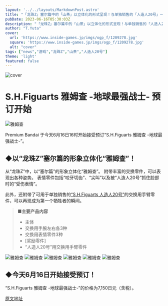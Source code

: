 ```yaml
---
layout: '../../layouts/MarkdownPost.astro'
title: "「龙珠Z」塞尔篇中的「山茶」以立体化的形式呈现！与单独销售的「人造人20号」一起，可以再现成为第一个牺牲者的场景"
pubDate: 2023-06-16T05:30:03Z
description: "「龙珠Z」塞尔篇中的「山茶」以立体化的形式呈现！与单独销售的「人造人20号」一起，可以再现成为第一个牺牲者的场景"
author: "T.Yuta"
cover:
  url: 'https://www.inside-games.jp/imgs/ogp_f/1209278.jpg'
  square: 'https://www.inside-games.jp/imgs/ogp_f/1209278.jpg'
  alt: "cover"
tags: ["news","游戏","龙珠Z","山茶","人造人20号"]
theme: 'light'
featured: false
---
```


![cover](https://www.inside-games.jp/imgs/ogp_f/1209278.jpg)

# S.H.Figuarts 雅姆查 -地球最强战士- 预订开始

![雅姆查](https://www.inside-games.jp/imgs/zoom/1209282.jpg)

Premium Bandai 于今天6月16日16时开始接受预订“S.H.Figuarts 雅姆查 -地球最强战士-”。

## ◆以“龙珠Z”塞尔篇的形象立体化“雅姆查”！

从“龙珠Z”中，以“塞尔篇”的形象立体化“雅姆查”。 附带丰富的交换零件，可以表现出各种姿势。 表情零件包括“咬牙切齿”、“尖叫”以及被“人造人20号”抓住脸部时的“受伤表情”。

此外，还附带了可用于单独销售的<a target="_blank" rel="noopener noreferrer nofollow" href="https://p-bandai.jp/item/item-1000192914/">“S.H.Figuarts 人造人20号”</a>的交换用手臂零件，可以再现成为第一个牺牲者的瞬间。

> **■主要产品内容**
> 
> - 主体
> - 交换用手腕左右各3种
> - 交换用表情零件3种
> - [奖励零件]
> - “人造人20号”用交换用手臂零件

![雅姆查](https://www.inside-games.jp/imgs/zoom/1209283.jpg)
![雅姆查](https://www.inside-games.jp/imgs/zoom/1209284.jpg)
![雅姆查](https://www.inside-games.jp/imgs/zoom/1209285.jpg)
![雅姆查](https://www.inside-games.jp/imgs/zoom/1209287.jpg)
![雅姆查](https://www.inside-games.jp/imgs/zoom/1209279.jpg)
![雅姆查](https://www.inside-games.jp/imgs/zoom/1209281.jpg)

## ◆今天6月16日开始接受预订！

“S.H.Figuarts 雅姆查 -地球最强战士-”的价格为7,150日元（含税）。

  [原文地址](https://www.inside-games.jp/article/2023/06/16/146609.html)